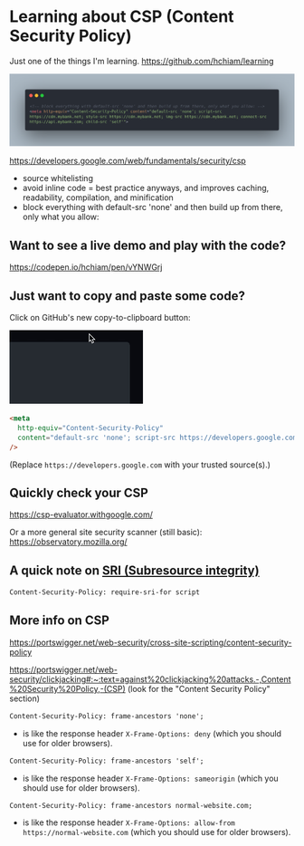 # Learning about CSP (Content Security Policy)

Just one of the things I'm learning. <https://github.com/hchiam/learning>

![example CSP meta tag](https://github.com/hchiam/learning-csp/blob/master/example-csp.png "example CSP meta tag")

<https://developers.google.com/web/fundamentals/security/csp>

- source whitelisting
- avoid inline code = best practice anyways, and improves caching, readability, compilation, and minification
- block everything with default-src 'none' and then build up from there, only what you allow:

## Want to see a live demo and play with the code?

<https://codepen.io/hchiam/pen/vYNWGrj>

## Just want to copy and paste some code?

Click on GitHub's new copy-to-clipboard button:

![animation showing how to hover to get the copy-to-clipboard button](copy-code-to-clipboard.gif)
<!-- _**Triple**_-click to select all: -->

```html
<meta
  http-equiv="Content-Security-Policy"
  content="default-src 'none'; script-src https://developers.google.com; style-src https://developers.google.com; img-src https://developers.google.com; connect-src https://developers.google.com; child-src 'self'"
/>
```

(Replace `https://developers.google.com` with your trusted source(s).)

## Quickly check your CSP

<https://csp-evaluator.withgoogle.com/>

Or a more general site security scanner (still basic): https://observatory.mozilla.org/

## A quick note on [SRI (Subresource integrity)](https://www.smashingmagazine.com/2019/04/understanding-subresource-integrity)

```html
Content-Security-Policy: require-sri-for script
```

## More info on CSP

https://portswigger.net/web-security/cross-site-scripting/content-security-policy

https://portswigger.net/web-security/clickjacking#:~:text=against%20clickjacking%20attacks.-,Content%20Security%20Policy,-(CSP) (look for the "Content Security Policy" section)

```html
Content-Security-Policy: frame-ancestors 'none';
```

- is like the response header `X-Frame-Options: deny` (which you should use for older browsers).

```html
Content-Security-Policy: frame-ancestors 'self';
```

- is like the response header `X-Frame-Options: sameorigin` (which you should use for older browsers).

```html
Content-Security-Policy: frame-ancestors normal-website.com;
```

- is like the response header `X-Frame-Options: allow-from https://normal-website.com` (which you should use for older browsers).
